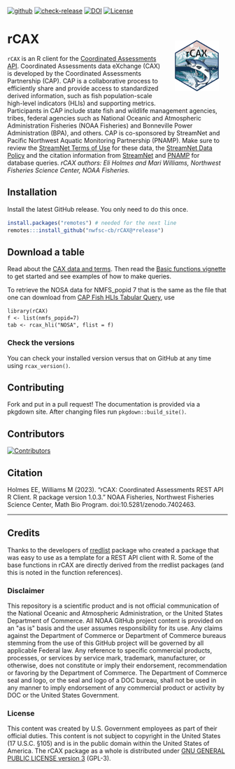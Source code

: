 [![github](https://img.shields.io/github/v/release/nwfsc-cb/rCAX?color=brightgreen&label=GitHub)](https://github.com/nwfsc-cb/rCAX/releases/latest)
[![check-release](https://github.com/nwfsc-cb/rCAX/actions/workflows/check-release.yaml/badge.svg)](https://github.com/nwfsc-cb/rCAX/actions/workflows/check-release.yaml)
[![DOI](https://zenodo.org/badge/DOI/10.5281/zenodo.7402463.svg)](https://doi.org/10.5281/zenodo.7402463)
[![License](https://img.shields.io/badge/License-Apache_2.0-blue.svg)](https://opensource.org/licenses/Apache-2.0)


rCAX <img src="man/figures/logo2.png" align="right" width="20%"  hspace="20" vspace="20"/>
========

`rCAX` is an R client for the [Coordinated Assessments API](https://www.streamnet.org/resources/exchange-tools/rest-api-documentation/). Coordinated Assessments data eXchange (CAX) is developed by the Coordinated Assessments Partnership (CAP). CAP is a collaborative process to efficiently share and provide access to standardized derived information, such as fish population-scale high-level indicators (HLIs) and supporting metrics. Participants in CAP include state fish and wildlife management agencies, tribes, federal agencies such as National Oceanic and Atmospheric Administration Fisheries (NOAA Fisheries) and Bonneville Power Administration (BPA), and others. CAP is co-sponsored by StreamNet and Pacific Northwest Aquatic Monitoring Partnership (PNAMP). Make sure to review the [StreamNet Terms of Use](https://nwfsc-cb.github.io/rCAX/articles/terms.html) for these data, the [StreamNet Data Policy](https://www.streamnet.org/resources/exchange-tools/data-agreements/) and the citation information from [StreamNet](https://www.streamnet.org/resources/citing-sn/) and [PNAMP](https://www.pnamp.org/project/data-citation-and-attribution) for database queries. *rCAX authors: Eli Holmes and Mari Williams, Northwest Fisheries Science Center, NOAA Fisheries.*

## Installation

Install the latest GitHub release. You only need to do this once.

```r
install.packages("remotes") # needed for the next line
remotes:::install_github("nwfsc-cb/rCAX@*release")
```

## Download a table

Read about the [CAX data and terms](https://nwfsc-cb.github.io/rCAX/articles/cax.html). Then read the [Basic functions vignette](https://nwfsc-cb.github.io/rCAX/articles/basics.html) to get started and see examples of how to make queries.

To retrieve the NOSA data for NMFS_popid 7 that is the same as the file that one can download from [CAP Fish HLIs Tabular Query](https://www.streamnet.org/data/hli/), use

```
library(rCAX)
f <- list(nmfs_popid=7)
tab <- rcax_hli("NOSA", flist = f)
```

### Check the versions

You can check your installed version versus that on GitHub at any time using `rcax_version()`.


## Contributing

Fork and put in a pull request! The documentation is provided via a pkgdown site. After changing files run `pkgdown::build_site()`.

## Contributors

[![Contributors](https://contrib.rocks/image?repo=nwfsc-cb/rCAX)](https://github.com/nwfsc-cb/rCAX/graphs/contributors)

## Citation

Holmes EE, Williams M (2023). “rCAX: Coordinated Assessments REST API R Client. R package version 1.0.3.” NOAA Fisheries, Northwest Fisheries Science Center, Math Bio Program. doi:10.5281/zenodo.7402463.

<hr>

## Credits

Thanks to the developers of [rredlist](https://github.com/ropensci/rredlist) package who created a package that was easy to use as a template for a REST API client with R. Some of the base functions in rCAX are directly derived from the rredlist packages (and this is noted in the function references).


### Disclaimer

This repository is a scientific product and is not official communication of the National Oceanic and Atmospheric Administration, or the United States Department of Commerce. All NOAA GitHub project content is provided on an "as is" basis and the user assumes responsibility for its use. Any claims against the Department of Commerce or Department of Commerce bureaus stemming from the use of this GitHub project will be governed by all applicable Federal law. Any reference to specific commercial products, processes, or services by service mark, trademark, manufacturer, or otherwise, does not constitute or imply their endorsement, recommendation or favoring by the Department of Commerce. The Department of Commerce seal and logo, or the seal and logo of a DOC bureau, shall not be used in any manner to imply endorsement of any commercial product or activity by DOC or the United States Government.

### License

This content was created by U.S. Government employees as part of their official duties. This content is not subject to copyright in the United States (17 U.S.C. §105) and is in the public domain within the United States of America. The rCAX package as a whole is distributed under [GNU GENERAL PUBLIC
LICENSE version 3](https://www.tldrlegal.com/license/gnu-general-public-license-v3-gpl-3) (GPL-3).




